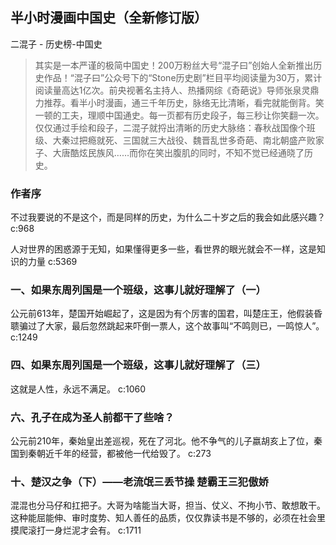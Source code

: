 ## 半小时漫画中国史（全新修订版）

二混子  -  历史榜-中国史

> 其实是一本严谨的极简中国史！200万粉丝大号“混子曰”创始人全新推出历史作品！“混子曰”公众号下的“Stone历史剧”栏目平均阅读量为30万，累计阅读量高达1亿次。前央视著名主持人、热播网综《奇葩说》导师张泉灵鼎力推荐。看半小时漫画，通三千年历史，脉络无比清晰，看完就能倒背。笑一顿的工夫，理顺中国通史。每一页都有历史段子，每三秒让你笑翻一次。仅仅通过手绘和段子，二混子就捋出清晰的历史大脉络：春秋战国像个班级、大秦过把瘾就死、三国就三大战役、魏晋乱世多奇葩、南北朝盛产败家子、大唐酷炫民族风……而你在笑出腹肌的同时，不知不觉已经通晓了历史。


### 作者序

不过我要说的不是这个，而是同样的历史，为什么二十岁之后的我会如此感兴趣？ c:968

人对世界的困惑源于无知，如果懂得更多一些，看世界的眼光就会不一样，这是知识的力量 c:5369

### 一、如果东周列国是一个班级，这事儿就好理解了（一）

公元前613年，楚国开始崛起了，这是因为有个厉害的国君，叫楚庄王，他假装昏聩骗过了大家，最后忽然跳起来吓倒一票人，这个故事叫“不鸣则已，一鸣惊人”。 c:1249

### 四、如果东周列国是一个班级，这事儿就好理解了（三）

这就是人性，永远不满足。 c:1060

### 六、孔子在成为圣人前都干了些啥？

公元前210年，秦始皇出差巡视，死在了河北。他不争气的儿子嬴胡亥上了位，秦国到秦朝近千年的经营，都被他一代给毁了。 c:273

### 十、楚汉之争（下）——老流氓三丢节操 楚霸王三犯傲娇

混混也分马仔和扛把子。大哥为啥能当大哥，担当、仗义、不拘小节、敢想敢干。这种能屈能伸、审时度势、知人善任的品质，仅仅靠读书是不够的，必须在社会里摸爬滚打一身烂泥才会有。 c:1711